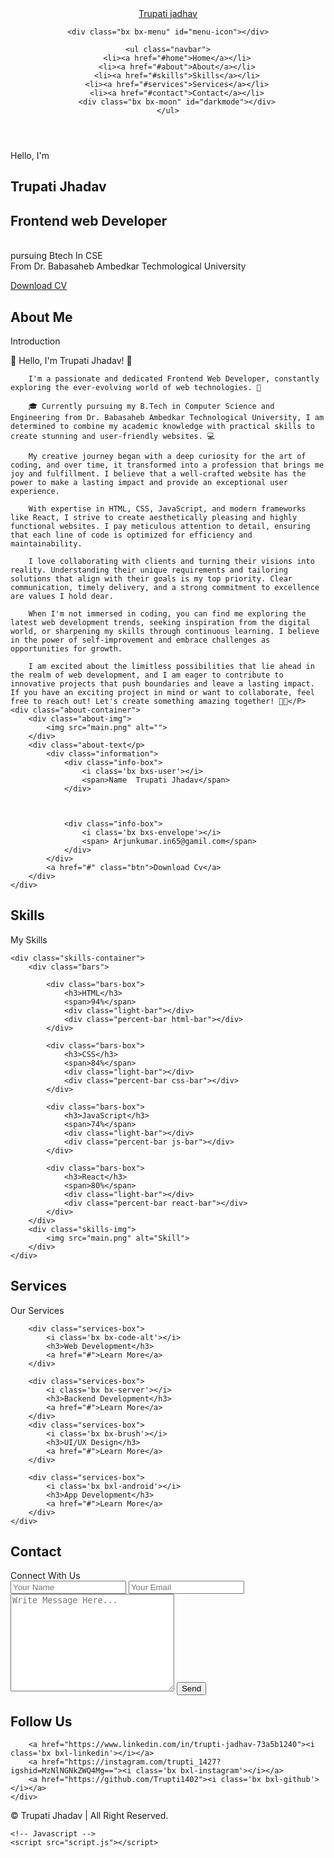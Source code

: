 <!DOCTYPE html>
<html lang="en">

<head>
    <meta charset="UTF-8">
    <meta http-equiv="X-UA-Compatible" content="IE=edge">
    <meta name="viewport" content="width=device-width, initial-scale=1.0">
    <title> TRUPATI JADHAV - Personal Portfolio Website </title>
    <link rel="stylesheet" href="style.css">
    <link rel="stylesheet" href="https://cdn.jsdelivr.net/npm/boxicons@latest/css/boxicons.min.css">
</head>

<body>
<!-- Navbar  Section Start -->
<header>
    <a href="#" class="logo">Trupati jadhav <span> </span></a>

    <div class="bx bx-menu" id="menu-icon"></div>

    <ul class="navbar">
        <li><a href="#home">Home</a></li>
        <li><a href="#about">About</a></li>
        <li><a href="#skills">Skills</a></li>
        <li><a href="#services">Services</a></li>
        <li><a href="#contact">Contact</a></li>
        <div class="bx bx-moon" id="darkmode"></div>
    </ul>
</header>
<!-- Navbar Section End -->
<!-- Home Section Start -->
<section class="home" id="home">
    <div class="social">
        <a href="https://github.com/Trupti1402"><i class='bx bxl-github'></i></a>
        <a href="https://instagram.com/trupti_1427?igshid=MzNlNGNkZWQ4Mg=="><i class='bx bxl-instagram'></i></a>
        <a href="https://www.linkedin.com/in/trupti-jadhav-73a5b1240"><i class='bx bxl-linkedin'></i></a>
    </div>
    <div class="home-img">
        <img src="dj-removebg-preview.png" alt="">
    </div>
    <div class="home-text">
        <span>Hello, I'm</span>
        <h1> Trupati Jhadav </h1>
        <h2>Frontend web Developer</h2>
        <p> <br>  pursuing Btech In CSE <br> From Dr. Babasaheb Ambedkar Techmological University</p>
        <a href="#contact" class="btn">Download CV</a>
    </div>
</section>
<!-- Home Section End -->
<!-- About Section Start -->

<section class="about" id="about">
    <div class="heading">
        <h2>About Me</h2>
        <span>Introduction</span>
    </div>
     <P> 👋 Hello, I'm Trupati Jhadav! 🌟

        I'm a passionate and dedicated Frontend Web Developer, constantly exploring the ever-evolving world of web technologies. 🚀
        
        🎓 Currently pursuing my B.Tech in Computer Science and Engineering from Dr. Babasaheb Ambedkar Technological University, I am determined to combine my academic knowledge with practical skills to create stunning and user-friendly websites. 💻
        
        My creative journey began with a deep curiosity for the art of coding, and over time, it transformed into a profession that brings me joy and fulfillment. I believe that a well-crafted website has the power to make a lasting impact and provide an exceptional user experience.
        
        With expertise in HTML, CSS, JavaScript, and modern frameworks like React, I strive to create aesthetically pleasing and highly functional websites. I pay meticulous attention to detail, ensuring that each line of code is optimized for efficiency and maintainability.
        
        I love collaborating with clients and turning their visions into reality. Understanding their unique requirements and tailoring solutions that align with their goals is my top priority. Clear communication, timely delivery, and a strong commitment to excellence are values I hold dear.
        
        When I'm not immersed in coding, you can find me exploring the latest web development trends, seeking inspiration from the digital world, or sharpening my skills through continuous learning. I believe in the power of self-improvement and embrace challenges as opportunities for growth.
        
        I am excited about the limitless possibilities that lie ahead in the realm of web development, and I am eager to contribute to innovative projects that push boundaries and leave a lasting impact. If you have an exciting project in mind or want to collaborate, feel free to reach out! Let's create something amazing together! 🌈✨</P>
    <div class="about-container">
        <div class="about-img">
            <img src="main.png" alt="">
        </div>
        <div class="about-text</p>
            <div class="information">
                <div class="info-box">
                    <i class='bx bxs-user'></i>
                    <span>Name  Trupati Jhadav</span>
                </div>

                

                <div class="info-box">
                    <i class='bx bxs-envelope'></i>
                    <span> Arjunkumar.in65@gamil.com</span>
                </div>
            </div>
            <a href="#" class="btn">Download Cv</a>
        </div>
    </div>
</section>
<!-- About Section End -->

<!-- Skills Section Start -->

<section class="skills" id="skills">
    <div class="heading">
        <h2>Skills</h2>
        <span>My Skills</span>
    </div>

    <div class="skills-container">
        <div class="bars">

            <div class="bars-box">
                <h3>HTML</h3>
                <span>94%</span>
                <div class="light-bar"></div>
                <div class="percent-bar html-bar"></div>
            </div>

            <div class="bars-box">
                <h3>CSS</h3>
                <span>84%</span>
                <div class="light-bar"></div>
                <div class="percent-bar css-bar"></div>
            </div>

            <div class="bars-box">
                <h3>JavaScript</h3>
                <span>74%</span>
                <div class="light-bar"></div>
                <div class="percent-bar js-bar"></div>
            </div>

            <div class="bars-box">
                <h3>React</h3>
                <span>80%</span>
                <div class="light-bar"></div>
                <div class="percent-bar react-bar"></div>
            </div>
        </div>
        <div class="skills-img">
            <img src="main.png" alt="Skill">
        </div>
    </div>
</section>
<!-- Skills Section End -->
<!-- Services Section Start -->
<section class="services" id="services">
    <div class="heading">
        <h2>Services</h2>
        <span>Our Services</span>
    </div>
    <div class="services-content">

        <div class="services-box">
            <i class='bx bx-code-alt'></i>
            <h3>Web Development</h3>
            <a href="#">Learn More</a>
        </div>

        <div class="services-box">
            <i class='bx bx-server'></i>
            <h3>Backend Development</h3>
            <a href="#">Learn More</a>
        </div>
        <div class="services-box">
            <i class='bx bx-brush'></i>
            <h3>UI/UX Design</h3>
            <a href="#">Learn More</a>
        </div>

        <div class="services-box">
            <i class='bx bxl-android'></i>
            <h3>App Development</h3>
            <a href="#">Learn More</a>
        </div>
    </div>
</section>
<!-- Services Section End -->

<!-- Contact Section Start -->
<section class="contact" id="contact">
    <div class="heading">
        <h2>Contact</h2>
        <span>Connect With Us</span>
    </div>
    <div class="contact-form">
        <form action="">
            <input type="text" placeholder="Your Name">
            <input type="email" name="" id="" placeholder="Your Email">
            <textarea name="" id="" cols="30" rows="10" placeholder="Write Message Here..."></textarea>
            <input type="button" value="Send" class="contact-button">
        </form>
    </div>
</section>
<!-- Contact Section End -->
<div class="footer">
    <h2>Follow Us</h2>
    <div class="footer-social">
        
        <a href="https://www.linkedin.com/in/trupti-jadhav-73a5b1240"><i class='bx bxl-linkedin'></i></a>
        <a href="https://instagram.com/trupti_1427?igshid=MzNlNGNkZWQ4Mg=="><i class='bx bxl-instagram'></i></a>
        <a href="https://github.com/Trupti1402"><i class='bx bxl-github'></i></a>
    </div>

</div>

<div class="copyright">
    &#169; Trupati Jhadav | All Right Reserved.</p>








    <!-- Javascript -->
    <script src="script.js"></script>
</body>

</html>
